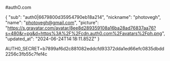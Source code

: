 #authO.com

{
"sub": "auth0|6679800d35954790eb18a214",
"nickname": "photovegh",
"name": "photovegh@gmail.com",
"picture": "https://s.gravatar.com/avatar/8ee8d289359108a16ba28ad76837aa76?s=480&r=pg&d=https%3A%2F%2Fcdn.auth0.com%2Favatars%2Fph.png",
"updated_at": "2024-06-24T14:18:11.852Z"
}

AUTH0_SECRET=b7899af6d2c881082eddcfd93372dda1ed66efc0835dbdd2256c3fb55c7fef4c
